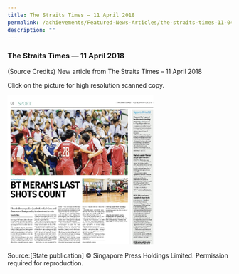 ```yaml
---
title: The Straits Times — 11 April 2018
permalink: /achievements/Featured-News-Articles/the-straits-times-11-04-2018/
description: ""
---
```


### The Straits Times — 11 April 2018

(Source Credits) New article from The Straits Times – 11 April 2018

Click on the picture for high resolution scanned copy.

<p><a href="https://staging.d1w3gt6qa53vq2.amplifyapp.com/images/news3.png"><img style="width:65%" src="/images/news3.png"></a></p>  


Source:\[State publication\] ©️ Singapore Press Holdings Limited. Permission required for reproduction.